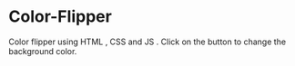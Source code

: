 # Color-Flipper
Color flipper using HTML , CSS and JS . Click on the button to change the background color.
